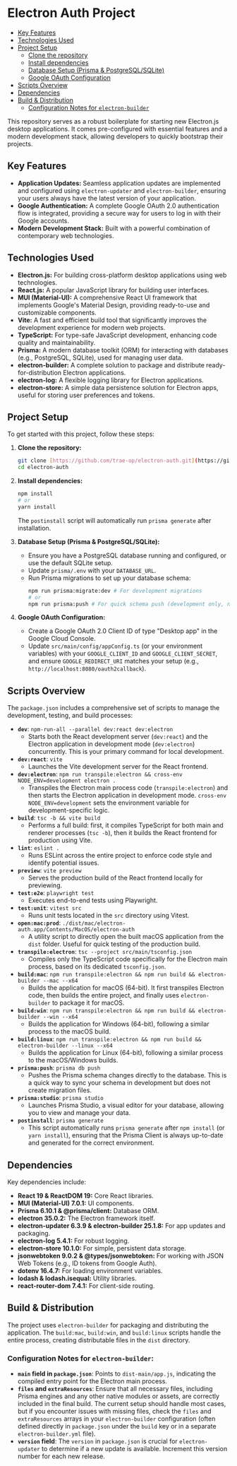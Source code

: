 # Electron Auth Project

- [Key Features](#key-features)
- [Technologies Used](#technologies-used)
- [Project Setup](#project-setup)
  - [Clone the repository](#clone-the-repository)
  - [Install dependencies](#install-dependencies)
  - [Database Setup (Prisma & PostgreSQL/SQLite)](#database-setup-prisma--postgresqlsqlite)
  - [Google OAuth Configuration](#google-oauth-configuration)
- [Scripts Overview](#scripts-overview)
- [Dependencies](#dependencies)
- [Build & Distribution](#build--distribution)
  - [Configuration Notes for `electron-builder`](#configuration-notes-for-electron-builder)

This repository serves as a robust boilerplate for starting new Electron.js desktop applications. It comes pre-configured with essential features and a modern development stack, allowing developers to quickly bootstrap their projects.

## Key Features

- **Application Updates:** Seamless application updates are implemented and configured using `electron-updater` and `electron-builder`, ensuring your users always have the latest version of your application.
- **Google Authentication:** A complete Google OAuth 2.0 authentication flow is integrated, providing a secure way for users to log in with their Google accounts.
- **Modern Development Stack:** Built with a powerful combination of contemporary web technologies.

## Technologies Used

- **Electron.js:** For building cross-platform desktop applications using web technologies.
- **React.js:** A popular JavaScript library for building user interfaces.
- **MUI (Material-UI):** A comprehensive React UI framework that implements Google's Material Design, providing ready-to-use and customizable components.
- **Vite:** A fast and efficient build tool that significantly improves the development experience for modern web projects.
- **TypeScript:** For type-safe JavaScript development, enhancing code quality and maintainability.
- **Prisma:** A modern database toolkit (ORM) for interacting with databases (e.g., PostgreSQL, SQLite), used for managing user data.
- **electron-builder:** A complete solution to package and distribute ready-for-distribution Electron applications.
- **electron-log:** A flexible logging library for Electron applications.
- **electron-store:** A simple data persistence solution for Electron apps, useful for storing user preferences and tokens.

## Project Setup

To get started with this project, follow these steps:

1.  **Clone the repository:**
    ```bash
    git clone [https://github.com/trae-op/electron-auth.git](https://github.com/trae-op/electron-auth.git)
    cd electron-auth
    ```
2.  **Install dependencies:**

    ```bash
    npm install
    # or
    yarn install
    ```

    The `postinstall` script will automatically run `prisma generate` after installation.

3.  **Database Setup (Prisma & PostgreSQL/SQLite):**

    - Ensure you have a PostgreSQL database running and configured, or use the default SQLite setup.
    - Update `prisma/.env` with your `DATABASE_URL`.
    - Run Prisma migrations to set up your database schema:
      ```bash
      npm run prisma:migrate:dev # For development migrations
      # or
      npm run prisma:push # For quick schema push (development only, no history)
      ```

4.  **Google OAuth Configuration:**
    - Create a Google OAuth 2.0 Client ID of type "Desktop app" in the Google Cloud Console.
    - Update `src/main/config/appConfig.ts` (or your environment variables) with your `GOOGLE_CLIENT_ID` and `GOOGLE_CLIENT_SECRET`, and ensure `GOOGLE_REDIRECT_URI` matches your setup (e.g., `http://localhost:8080/oauth2callback`).

## Scripts Overview

The `package.json` includes a comprehensive set of scripts to manage the development, testing, and build processes:

- **`dev`**: `npm-run-all --parallel dev:react dev:electron`
  - Starts both the React development server (`dev:react`) and the Electron application in development mode (`dev:electron`) concurrently. This is your primary command for local development.
- **`dev:react`**: `vite`
  - Launches the Vite development server for the React frontend.
- **`dev:electron`**: `npm run transpile:electron && cross-env NODE_ENV=development electron .`
  - Transpiles the Electron main process code (`transpile:electron`) and then starts the Electron application in development mode. `cross-env NODE_ENV=development` sets the environment variable for development-specific logic.
- **`build`**: `tsc -b && vite build`
  - Performs a full build: first, it compiles TypeScript for both main and renderer processes (`tsc -b`), then it builds the React frontend for production using Vite.
- **`lint`**: `eslint .`
  - Runs ESLint across the entire project to enforce code style and identify potential issues.
- **`preview`**: `vite preview`
  - Serves the production build of the React frontend locally for previewing.
- **`test:e2e`**: `playwright test`
  - Executes end-to-end tests using Playwright.
- **`test:unit`**: `vitest src`
  - Runs unit tests located in the `src` directory using Vitest.
- **`open:mac:prod`**: `./dist/mac/electron-auth.app/Contents/MacOS/electron-auth`
  - A utility script to directly open the built macOS application from the `dist` folder. Useful for quick testing of the production build.
- **`transpile:electron`**: `tsc --project src/main/tsconfig.json`
  - Compiles only the TypeScript code specifically for the Electron main process, based on its dedicated `tsconfig.json`.
- **`build:mac`**: `npm run transpile:electron && npm run build && electron-builder --mac --x64`
  - Builds the application for macOS (64-bit). It first transpiles Electron code, then builds the entire project, and finally uses `electron-builder` to package it for macOS.
- **`build:win`**: `npm run transpile:electron && npm run build && electron-builder --win --x64`
  - Builds the application for Windows (64-bit), following a similar process to the macOS build.
- **`build:linux`**: `npm run transpile:electron && npm run build && electron-builder --linux --x64`
  - Builds the application for Linux (64-bit), following a similar process to the macOS/Windows builds.
- **`prisma:push`**: `prisma db push`
  - Pushes the Prisma schema changes directly to the database. This is a quick way to sync your schema in development but does not create migration files.
- **`prisma:studio`**: `prisma studio`
  - Launches Prisma Studio, a visual editor for your database, allowing you to view and manage your data.
- **`postinstall`**: `prisma generate`
  - This script automatically runs `prisma generate` after `npm install` (or `yarn install`), ensuring that the Prisma Client is always up-to-date and generated for the correct environment.

## Dependencies

Key dependencies include:

- **React 19 & ReactDOM 19:** Core React libraries.
- **MUI (Material-UI) 7.0.1:** UI components.
- **Prisma 6.10.1 & @prisma/client:** Database ORM.
- **electron 35.0.2:** The Electron framework itself.
- **electron-updater 6.3.9 & electron-builder 25.1.8:** For app updates and packaging.
- **electron-log 5.4.1:** For robust logging.
- **electron-store 10.1.0:** For simple, persistent data storage.
- **jsonwebtoken 9.0.2 & @types/jsonwebtoken:** For working with JSON Web Tokens (e.g., ID tokens from Google Auth).
- **dotenv 16.4.7:** For loading environment variables.
- **lodash & lodash.isequal:** Utility libraries.
- **react-router-dom 7.4.1:** For client-side routing.

## Build & Distribution

The project uses `electron-builder` for packaging and distributing the application. The `build:mac`, `build:win`, and `build:linux` scripts handle the entire process, creating distributable files in the `dist` directory.

### Configuration Notes for `electron-builder`:

- **`main` field in `package.json`**: Points to `dist-main/app.js`, indicating the compiled entry point for the Electron main process.
- **`files` and `extraResources`**: Ensure that all necessary files, including Prisma engines and any other native modules or assets, are correctly included in the final build. The current setup should handle most cases, but if you encounter issues with missing files, check the `files` and `extraResources` arrays in your `electron-builder` configuration (often defined directly in `package.json` under the `build` key or in a separate `electron-builder.yml` file).
- **`version` field**: The `version` in `package.json` is crucial for `electron-updater` to determine if a new update is available. Increment this version number for each new release.
